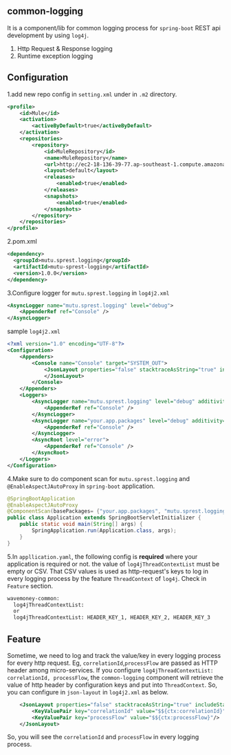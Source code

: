 common-logging
-----------------
It is a component/lib for common logging process for `spring-boot` REST api development by using `log4j`. 

 1. Http Request & Response logging
 2. Runtime exception logging
 

Configuration
-------------
1.add new repo config in `setting.xml` under in `.m2` directory.

```xml	
<profile>
	<id>Mule</id>
	<activation>
		<activeByDefault>true</activeByDefault>
	</activation>
	<repositories>
		<repository>
			<id>MuleRepository</id>
			<name>MuleRepository</name>
			<url>http://ec2-18-136-39-77.ap-southeast-1.compute.amazonaws.com:8081/repository/maven-public/</url>
			<layout>default</layout>
			<releases>
				<enabled>true</enabled>
			</releases>
			<snapshots>
				<enabled>true</enabled>
			</snapshots>
		</repository>
	</repositories>
</profile>
```

2.pom.xml

```xml
<dependency>
  <groupId>mutu.sprest.logging</groupId>
  <artifactId>mutu-sprest-logging</artifactId>
  <version>1.0.0</version>
</dependency>		
```

3.Configure logger for `mutu.sprest.logging` in `log4j2.xml`

```xml
<AsyncLogger name="mutu.sprest.logging" level="debug">
	<AppenderRef ref="Console" />
</AsyncLogger>
```

sample `log4j2.xml`

```xml
<?xml version="1.0" encoding="UTF-8"?>
<Configuration>
	<Appenders>
		<Console name="Console" target="SYSTEM_OUT">
			<JsonLayout properties="false" stacktraceAsString="true" includeStacktrace="true" objectMessageAsJsonObject="true">
			</JsonLayout> 			
 		</Console>		
	</Appenders>
	<Loggers>
		<AsyncLogger name="mutu.sprest.logging" level="debug" additivity="false">
			<AppenderRef ref="Console" />
		</AsyncLogger>
		<AsyncLogger name="your.app.packages" level="debug" additivity="false">
			<AppenderRef ref="Console" />
		</AsyncLogger>
		<AsyncRoot level="error">
			<AppenderRef ref="Console" />
		</AsyncRoot>
	</Loggers>
</Configuration>
```

4.Make sure to do component scan for `mutu.sprest.logging` and `@EnableAspectJAutoProxy` in `spring-boot` application.

```java
@SpringBootApplication
@EnableAspectJAutoProxy
@ComponentScan(basePackages= {"your.app.packages", "mutu.sprest.logging"})
public class Application extends SpringBootServletInitializer {
	public static void main(String[] args) {
		SpringApplication.run(Application.class, args);
	}
}
```
5.In `appllication.yaml`, the following config is **required** where your application is required or not. the value of `log4jThreadContextList` must be empty or CSV. That CSV values is used as http-request's keys to log in every logging process by the feature `ThreadContext` of `log4j`. Check in `Feature` section.

```xml
wavemoney-common:
  log4jThreadContextList:
  or  
  log4jThreadContextList: HEADER_KEY_1, HEADER_KEY_2, HEADER_KEY_3

```

Feature
--------
Sometime, we need to log and track the value/key in every logging process for every http request. Eg, `correlationId`,`processFlow` are passed as HTTP header among micro-services. If you configure `log4jThreadContextList: correlationId, processFlow`, the `common-logging` component will retrieve the value of http header by configuration keys and put into `ThreadContext`. So, you can configure in `json-layout` in `log4j2.xml` as below.

```xml
	<JsonLayout properties="false" stacktraceAsString="true" includeStacktrace="true" eventEol="true" compact="true" objectMessageAsJsonObject="true">
		<KeyValuePair key="correlationId" value="$${ctx:correlationId}"/>
		<KeyValuePair key="processFlow" value="$${ctx:processFlow}"/>
	</JsonLayout>
```
So, you will see the `correlationId` and `processFlow` in every logging process.
